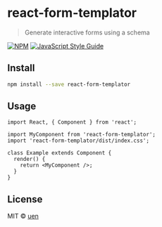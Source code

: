 # react-form-templator

> Generate interactive forms using a schema

[![NPM](https://img.shields.io/npm/v/react-form-templator.svg)](https://www.npmjs.com/package/react-form-templator) [![JavaScript Style Guide](https://img.shields.io/badge/code_style-standard-brightgreen.svg)](https://standardjs.com)

## Install

```bash
npm install --save react-form-templator
```

## Usage

```tsx
import React, { Component } from 'react';

import MyComponent from 'react-form-templator';
import 'react-form-templator/dist/index.css';

class Example extends Component {
  render() {
    return <MyComponent />;
  }
}
```

## License

MIT © [uen](https://github.com/uen)
